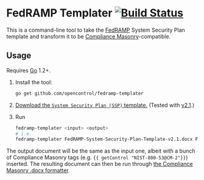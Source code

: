 # FedRAMP Templater [![Build Status](https://travis-ci.org/opencontrol/fedramp-templater.svg?branch=master)](https://travis-ci.org/opencontrol/fedramp-templater)

This is a command-line tool to take the [FedRAMP](http://www.fedramp.gov/) System Security Plan template and transform it to be [Compliance Masonry](https://github.com/opencontrol/compliance-masonry)-compatible.

## Usage

Requires [Go](https://golang.org/) 1.2+.

1. Install the tool:

    ```bash
    go get github.com/opencontrol/fedramp-templater
    ```

1. [Download the `System Security Plan (SSP)` template.](https://www.fedramp.gov/resources/templates-3/) (Tested with [v2.1](https://www.fedramp.gov/files/2015/03/FedRAMP-System-Security-Plan-Template-v2.1.docx).)
1. Run

    ```bash
    fedramp-templater <input> <output>
    # i.e.
    fedramp-templater FedRAMP-System-Security-Plan-Template-v2.1.docx FedRAMP-Masonry-Template-v2.1.docx
    ```

The output document will be the same as the input one, albeit with a bunch of Compliance Masonry tags (e.g. `{{ getControl "NIST-800-53@CM-2"}}`) inserted. The resulting document can then be run through [the Compliance Masonry .docx formatter](https://github.com/opencontrol/compliance-masonry/#create-docx-template).
